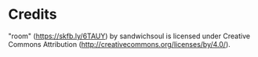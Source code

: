 # Credits
"room" (https://skfb.ly/6TAUY) by sandwichsoul is licensed under Creative Commons Attribution (http://creativecommons.org/licenses/by/4.0/).